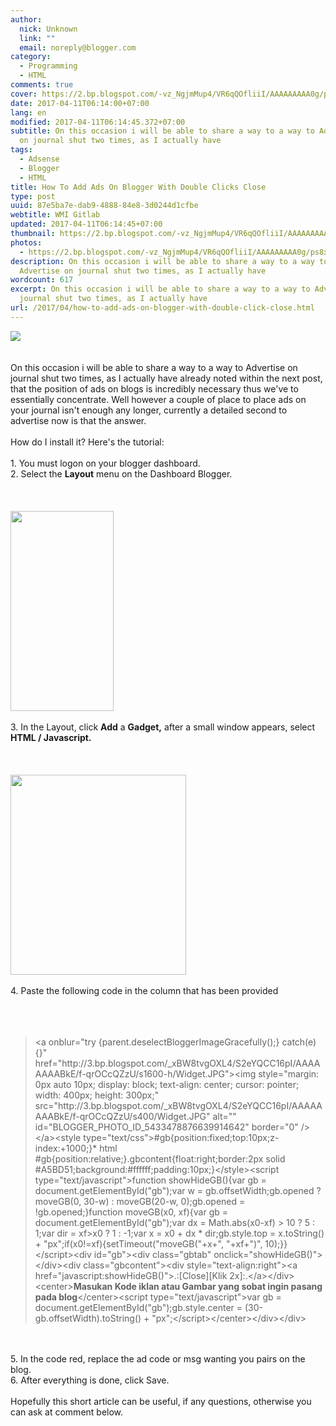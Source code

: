 ```yaml
---
author:
  nick: Unknown
  link: ""
  email: noreply@blogger.com
category:
  - Programming
  - HTML
comments: true
cover: https://2.bp.blogspot.com/-vz_NgjmMup4/VR6qQOfliiI/AAAAAAAAA0g/ps8xLzLvGwM/s1600/advertise-here.jpg
date: 2017-04-11T06:14:00+07:00
lang: en
modified: 2017-04-11T06:14:45.372+07:00
subtitle: On this occasion i will be able to share a way to a way to Advertise
  on journal shut two times, as I actually have
tags:
  - Adsense
  - Blogger
  - HTML
title: How To Add Ads On Blogger With Double Clicks Close
type: post
uuid: 87e5ba7e-dab9-4888-84e8-3d0244d1cfbe
webtitle: WMI Gitlab
updated: 2017-04-11T06:14:45+07:00
thumbnail: https://2.bp.blogspot.com/-vz_NgjmMup4/VR6qQOfliiI/AAAAAAAAA0g/ps8xLzLvGwM/s1600/advertise-here.jpg
photos:
  - https://2.bp.blogspot.com/-vz_NgjmMup4/VR6qQOfliiI/AAAAAAAAA0g/ps8xLzLvGwM/s1600/advertise-here.jpg
description: On this occasion i will be able to share a way to a way to
  Advertise on journal shut two times, as I actually have
wordcount: 617
excerpt: On this occasion i will be able to share a way to a way to Advertise on
  journal shut two times, as I actually have
url: /2017/04/how-to-add-ads-on-blogger-with-double-click-close.html
---
```


<div dir="ltr" trbidi="on"><div><a href="http://2.bp.blogspot.com/-vz_NgjmMup4/VR6qQOfliiI/AAAAAAAAA0g/ps8xLzLvGwM/s1600/advertise-here.jpg" rel="noopener noreferer nofollow">        <img border="0" src="https://2.bp.blogspot.com/-vz_NgjmMup4/VR6qQOfliiI/AAAAAAAAA0g/ps8xLzLvGwM/s1600/advertise-here.jpg">    </a></div><br>    <br>    On this occasion i will be able to share a way to a way to Advertise on journal shut two times, as I actually have already noted within the next post, that the position of ads on blogs is incredibly necessary thus we've to essentially concentrate. Well however a couple of place to place ads on your journal isn't enough any longer, currently a detailed second to advertise now is that the answer.    <br>    <br>    How do I install it? Here's the tutorial:     <br>    <br>    1. You must logon on your blogger dashboard.<br>    2. Select the <strong>Layout</strong> menu on the Dashboard Blogger.     <br>    <br>    <br><br><div><a href="http://3.bp.blogspot.com/-lHThciC_Fgg/VR6n3Vrq69I/AAAAAAAAA0M/KzJa9ojkXKA/s1600/Screenshot_20.png" rel="noopener noreferer nofollow">        <img border="0" height="320" src="https://3.bp.blogspot.com/-lHThciC_Fgg/VR6n3Vrq69I/AAAAAAAAA0M/KzJa9ojkXKA/s1600/Screenshot_20.png" width="165">    </a></div><br>    3. In the Layout, click <strong>Add</strong> a <strong>Gadget,</strong>    after a small window appears, select <strong>HTML / Javascript.</strong>    <br>    <br>    <br><br><div><a href="http://1.bp.blogspot.com/-js9iB1wnRUc/VR6n4gZQ9QI/AAAAAAAAA0Y/8mwjOU-c2ME/s1600/Screenshot_21.png" rel="noopener noreferer nofollow">        <img border="0" height="320" src="https://1.bp.blogspot.com/-js9iB1wnRUc/VR6n4gZQ9QI/AAAAAAAAA0Y/8mwjOU-c2ME/s1600/Screenshot_21.png" width="281">    </a></div><br>    4. Paste the following code in the column that has been provided     <br>    <br>    <br><br><blockquote><span><span>&lt;a onblur="try {parent.</span></span><span><span>deselectBloggerImageGracefully();} catch(e) {}" href="http://3.bp.blogspot.com/_xBW8tvgOXL4/S2eYQCC16pI/AAAAAAAABkE/f-qrOCcQZzU/s1600-h/Widget.JPG"&gt;&lt;img style="margin: 0px auto 10px; display: block; text-align: center; cursor: pointer; width: 400px; height: 300px;" src="http://3.bp.blogspot.com/_xBW8tvgOXL4/S2eYQCC16pI/AAAAAAAABkE/f-qrOCcQZzU/s400/Widget.JPG" alt="" id="BLOGGER_PHOTO_ID_5433478876639914642" border="0" /&gt;&lt;/a&gt;</span></span><span><span>&lt;style type="text/css"&gt;</span></span><span><span>#gb{</span></span><span><span>position:fixed;</span></span><span><span>top:10px;</span></span><span><span>z-index:+1000;</span></span><span><span>}</span></span><span><span>* html #gb{position:relative;}</span></span><span><span>.gbcontent{</span></span><span><span>float:right;</span></span><span><span>border:2px solid #A5BD51;</span></span><span><span>background:#ffffff;</span></span><span><span>padding:10px;</span></span><span><span>}</span></span><span><span>&lt;/style&gt;</span></span><span><span>&lt;script type="text/javascript"&gt;</span></span><span><span>function showHideGB(){</span></span><span><span>var gb = document.getElementById("gb");</span></span><span><span>var w = gb.offsetWidth;</span></span><span><span>gb.opened ? moveGB(0, 30-w) : moveGB(20-w, 0);</span></span><span><span>gb.opened = !gb.opened;</span></span><span><span>}</span></span><span><span>function moveGB(x0, xf){</span></span><span><span>var gb = document.getElementById("gb");</span></span><span><span>var dx = Math.abs(x0-xf) &gt; 10 ? 5 : 1;</span></span><span><span>var dir = xf&gt;x0 ? 1 : -1;</span></span><span><span>var x = x0 + dx * dir;</span></span><span><span>gb.style.top = x.toString() + "px";</span></span><span><span>if(x0!=xf){setTimeout("moveGB("+x+", "+xf+")", 10);}</span></span><span><span>}</span></span><span><span>&lt;/script&gt;</span></span><span><span>&lt;div id="gb"&gt;</span></span><span><span>&lt;div class="gbtab" onclick="showHideGB()"&gt; &lt;/div&gt;</span></span><span><span>&lt;div class="gbcontent"&gt;</span></span><span><span>&lt;div style="text-align:right"&gt;</span></span><span><span>&lt;a href="javascript:showHideGB()"&gt;</span></span><span><span>.:[Close][Klik 2x]:.</span></span><span><span>&lt;/a&gt;</span></span><span><span>&lt;/div&gt;</span></span><span><span>&lt;center&gt;</span></span><span><span><b><span>Masukan Kode iklan atau Gambar yang sobat ingin pasang pada blog</span></b></span></span><span><span>&lt;/center&gt;</span></span><span><span>&lt;script type="text/javascript"&gt;</span></span><span><span>var gb = document.getElementById("gb");</span></span><span><span>gb.style.center = (30-gb.offsetWidth).toString() + "px";</span></span><span><span>&lt;/script&gt;&lt;/center&gt;&lt;/div&gt;&lt;/div&gt;</span></span></blockquote><br>    <br>    5. In the code red, replace the ad code or msg wanting you pairs on the     blog.     <br>    6. After everything is done, click Save.     <br>    <br>    Hopefully this short article can be useful, if any questions, otherwise you can ask at comment below. </div>